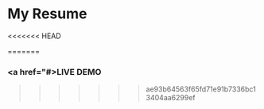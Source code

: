 # My Resume

<<<<<<< HEAD
<!-- ### <a href="https://smabtahinoor.vercel.app">LIVE DEMO</a> -->
=======
### <a href="#>LIVE DEMO</a>

>>>>>>> ae93b64563f65fd71e91b7336bc13404aa6299ef
